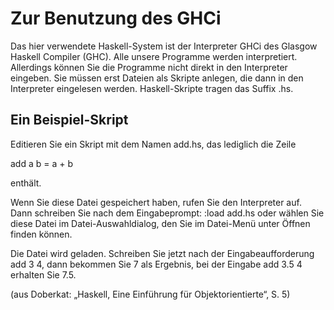 # Zur Benutzung des GHCi
Das hier verwendete Haskell-System ist der Interpreter GHCi des Glasgow Haskell Compiler
 (GHC).
Alle unsere Programme werden interpretiert.
Allerdings können Sie die Programme nicht direkt in den Interpreter eingeben.
Sie müssen erst Dateien als Skripte anlegen, die dann in den Interpreter eingelesen werden.
Haskell-Skripte tragen das Suffix .hs. 

## Ein Beispiel-Skript

Editieren Sie ein Skript mit dem Namen add.hs, das lediglich die Zeile

add a b = a + b

enthält.

Wenn Sie diese Datei gespeichert haben, rufen Sie den Interpreter auf.
Dann schreiben Sie nach dem Eingabeprompt: :load add.hs
oder wählen Sie diese Datei im Datei-Auswahldialog,
den Sie im Datei-Menü unter Öffnen finden können.

Die Datei wird geladen.
Schreiben Sie jetzt nach der Eingabeaufforderung  add 3 4,
dann bekommen Sie 7 als Ergebnis, bei der Eingabe add 3.5 4 erhalten Sie  7.5.

(aus Doberkat: „Haskell, Eine Einführung für Objektorientierte“, S. 5)
